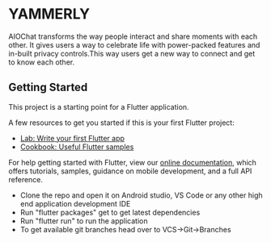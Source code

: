 # YAMMERLY

AIOChat transforms the way people interact and share moments with each other. It gives users a way to celebrate life with power-packed features and in-built privacy controls.This way users get a new way to connect and get to know each other.

## Getting Started

This project is a starting point for a Flutter application.

A few resources to get you started if this is your first Flutter project:

- [Lab: Write your first Flutter app](https://flutter.dev/docs/get-started/codelab)
- [Cookbook: Useful Flutter samples](https://flutter.dev/docs/cookbook)

For help getting started with Flutter, view our
[online documentation](https://flutter.dev/docs), which offers tutorials,
samples, guidance on mobile development, and a full API reference.

* Clone the repo and open it on Android studio, VS Code or any other high end application development IDE
* Run "flutter packages" get to get latest dependencies
* Run "flutter run" to run the application
* To get available git branches head over to VCS->Git->Branches
